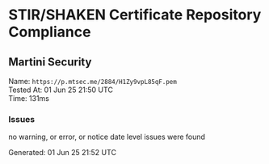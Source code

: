 # STIR/SHAKEN Certificate Repository Compliance

## Martini Security

Name: `https://p.mtsec.me/2884/H1Zy9vpL85qF.pem`\
Tested At: 01 Jun 25 21:50 UTC\
Time: 131ms

### Issues

no warning, or error, or notice date level issues were found

Generated: 01 Jun 25 21:52 UTC